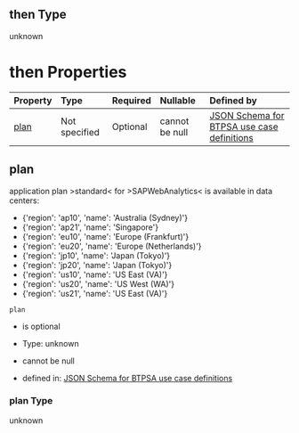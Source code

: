 ## then Type

unknown

# then Properties

| Property      | Type          | Required | Nullable       | Defined by                                                                                                                                                                                                                                      |
| :------------ | :------------ | :------- | :------------- | :---------------------------------------------------------------------------------------------------------------------------------------------------------------------------------------------------------------------------------------------- |
| [plan](#plan) | Not specified | Optional | cannot be null | [JSON Schema for BTPSA use case definitions](btpsa-usecase-properties-services-items-allof-2-then-allof-48-then-allof-0-then-properties-plan.md "undefined#/properties/services/items/allOf/2/then/allOf/48/then/allOf/0/then/properties/plan") |

## plan

application plan >standard< for >SAPWebAnalytics< is available in data centers:

*   {'region': 'ap10', 'name': 'Australia (Sydney)'}
*   {'region': 'ap21', 'name': 'Singapore'}
*   {'region': 'eu10', 'name': 'Europe (Frankfurt)'}
*   {'region': 'eu20', 'name': 'Europe (Netherlands)'}
*   {'region': 'jp10', 'name': 'Japan (Tokyo)'}
*   {'region': 'jp20', 'name': 'Japan (Tokyo)'}
*   {'region': 'us10', 'name': 'US East (VA)'}
*   {'region': 'us20', 'name': 'US West (WA)'}
*   {'region': 'us21', 'name': 'US East (VA)'}

`plan`

*   is optional

*   Type: unknown

*   cannot be null

*   defined in: [JSON Schema for BTPSA use case definitions](btpsa-usecase-properties-services-items-allof-2-then-allof-48-then-allof-0-then-properties-plan.md "undefined#/properties/services/items/allOf/2/then/allOf/48/then/allOf/0/then/properties/plan")

### plan Type

unknown
